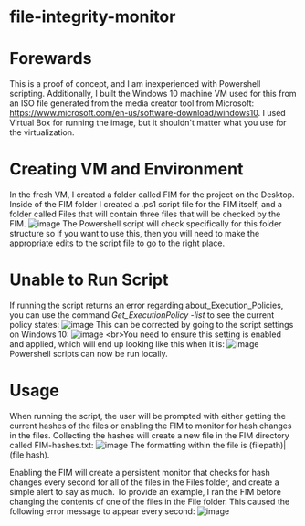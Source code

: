 # file-integrity-monitor
# Forewards 
This is a proof of concept, and I am inexperienced with Powershell scripting. Additionally, I built the Windows 10 machine VM used for this from an ISO file generated from the media creator tool from Microsoft: https://www.microsoft.com/en-us/software-download/windows10. I used Virtual Box for running the image, but it shouldn't matter what you use for the virtualization. 

# Creating VM and Environment
In the fresh VM, I created a folder called FIM for the project on the Desktop. Inside of the FIM folder I created a .ps1 script file for the FIM itself, and a folder called Files that will contain three files that will be checked by the FIM. 
![image](https://user-images.githubusercontent.com/99374038/178180707-d30ec7ff-9ea2-4a5a-8c6c-506f38b7e267.png)
The Powershell script will check specifically for this folder structure so if you want to use this, then you will need to make the appropriate edits to the script file to go to the right place. 

# Unable to Run Script 
If running the script returns an error regarding about_Execution_Policies, you can use the command *Get_ExecutionPolicy -list* to see the current policy states: 
![image](https://user-images.githubusercontent.com/99374038/178181179-ad8e0003-5ad8-4afb-a88f-2716b2292c14.png)
This can be corrected by going to the script settings on Windows 10:
![image](https://user-images.githubusercontent.com/99374038/178181576-9a1866c9-4267-462c-b420-927d6a60c08a.png) <br\>You need to ensure this setting is enabled and applied, which will end up looking like this when it is:
![image](https://user-images.githubusercontent.com/99374038/178181626-52bc71aa-2ba4-4200-85f9-90dd0373b3aa.png)
Powershell scripts can now be run locally. 

# Usage 
When running the script, the user will be prompted with either getting the current hashes of the files or enabling the FIM to monitor for hash changes in the files. Collecting the hashes will create a new file in the FIM directory called FIM-hashes.txt:
![image](https://user-images.githubusercontent.com/99374038/178183007-e423a201-c16b-43c8-af61-6a8ec30f52c8.png)
The formatting within the file is (filepath)|(file hash). 

Enabling the FIM will create a persistent monitor that checks for hash changes every second for all of the files in the Files folder, and create a simple alert to say as much. To provide an example, I ran the FIM before changing the contents of one of the files in the File folder. This caused the following error message to appear every second: 
![image](https://user-images.githubusercontent.com/99374038/178183910-9d6c17dd-6c84-4699-862f-13572b7b41db.png)
